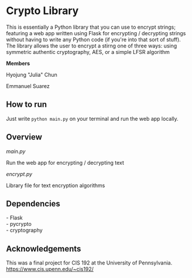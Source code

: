 <h1>Crypto Library</h1>

This is essentially a Python library that 
you can use to encrypt strings; featuring a web app written using Flask for 
encrypting / decrypting strings without having to write any Python code 
(if you're into that sort of stuff). The library allows the user to
encrypt a stirng one of three ways: using symmetric authentic cryptography,
AES, or a simple LFSR algorithm

<b>Members</b>

Hyojung "Julia" Chun

Emmanuel Suarez

<h2>How to run</h2>

Just write `python main.py` on your terminal and run the web app locally.

<h2>Overview</h2>

<i>main.py</i>

Run the web app for encrypting / decrypting text

<i>encrypt.py</i>

Library file for text encryption algorithms

<h2>Dependencies</h2>
- Flask <br>
- pycrypto <br>
- cryptography <br>

<h2>Acknowledgements</h2>

This was a final project for CIS 192 at the University of Pennsylvania.
https://www.cis.upenn.edu/~cis192/

    
